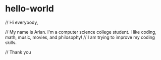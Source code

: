 # hello-world

// Hi everybody,

// My name is Arian. I'm a computer science college student. I like coding, math, music, movies, and philosophy!
// I am trying to improve my coding skills. 

// Thank you
